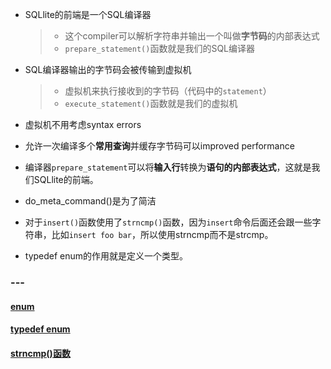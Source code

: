 - SQLlite的前端是一个SQL编译器

  > - 这个compiler可以解析字符串并输出一个叫做**字节码**的内部表达式
  > - `prepare_statement()`函数就是我们的SQL编译器

- SQL编译器输出的字节码会被传输到虚拟机

  > - 虚拟机来执行接收到的字节码（代码中的`statement`）
  > - `execute_statement()`函数就是我们的虚拟机

- 虚拟机不用考虑syntax errors

- 允许一次编译多个**常用查询**并缓存字节码可以improved performance

- 编译器`prepare_statement`可以将**输入行**转换为**语句的内部表达式**，这就是我们SQLlite的前端。

- do_meta_command()是为了简洁

- 对于`insert()`函数使用了`strncmp()`函数，因为`insert`命令后面还会跟一些字符串，比如`insert foo bar`，所以使用strncmp而不是strcmp。

- typedef enum的作用就是定义一个类型。



### ---



#### [enum](https://www.runoob.com/cprogramming/c-enum.html)

#### [typedef enum](https://www.cnblogs.com/jcsu/articles/1299051.html)

#### [strncmp()函数](http://c.biancheng.net/cpp/html/2717.html)